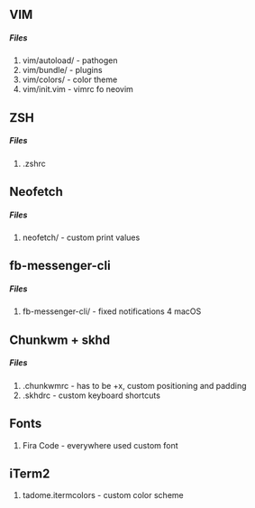 ## VIM
##### Files
1. vim/autoload/ - pathogen
2. vim/bundle/ - plugins
3. vim/colors/ - color theme
4. vim/init.vim - vimrc fo neovim

## ZSH
##### Files
1. .zshrc

## Neofetch
##### Files
1. neofetch/ - custom print values

## fb-messenger-cli
##### Files
1. fb-messenger-cli/ - fixed notifications 4 macOS

## Chunkwm + skhd
##### Files
1. .chunkwmrc - has to be +x, custom positioning and padding
2. .skhdrc - custom keyboard shortcuts

## Fonts 
1. Fira Code - everywhere used custom font

## iTerm2
1. tadome.itermcolors - custom color scheme


